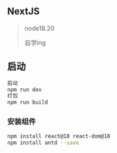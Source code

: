 ## NextJS

> node18.20
>
> 自学ing

## 启动

```bash
启动
npm run dev
打包
npm run build  
```

### 安装组件

```bash
npm install react@18 react-dom@18
npm install antd --save
```


